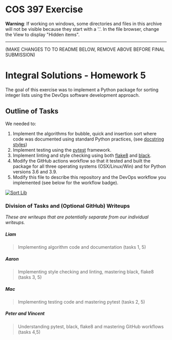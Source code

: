 # COS 397 Exercise


**Warning**: If working on windows, some directories and files in this archive
will not be visible because they start with a '.'. In the file browser, change 
the View to display "Hidden items".

__________________________________________________________________________________
(MAKE CHANGES TO TO README BELOW, REMOVE ABOVE BEFORE FINAL SUBMISSION)
# Integral Solutions - Homework 5

The goal of this exercise was to implement a Python package for sorting integer 
lists using the DevOps software development approach.

## Outline of Tasks
We needed to:
1. Implement the algorithms for bubble, quick and insertion sort where code was documented using
standard Python practices, (see [docstring 
styles](https://stackoverflow.com/questions/3898572/what-is-the-standard-python-docstring-format))
2. Implement testing using the [pytest](https://docs.pytest.org/en/6.2.x/) framework.
3. Implement linting and style checking using both [flake8](https://flake8.pycqa.org/en/latest/) and 
[black](https://black.readthedocs.io/en/stable/). 
4. Modify the GitHub actions workflow so that it tested and built the package for all 
three operating systems (OSX/Linux/Win) and for Python versions 3.6 and 3.9.
5. Modify this file to describe this repository and the DevOps workflow you 
implemented (see below for the workflow badge).

[![Sort Lib](https://github.com/liamblair/COS397-hw5/actions/workflows/main.yml/badge.svg)](https://github.com/liamblair/COS397-hw5/actions/workflows/main.yml)

### Division of Tasks and (Optional GitHub) Writeups
_These are writeups that are potentially separate from our individual writeups._

##### Liam
> Implementing algorithm code and documentation (tasks 1, 5)

##### Aaron
> Implementing style checking and linting, mastering black, flake8 (tasks 3, 5)

##### Mac
> Implementing testing code and mastering pytest (tasks 2, 5)

##### Peter and Vincent
> Understanding pytest, black, flake8 and mastering GitHub workflows (tasks 4,5)